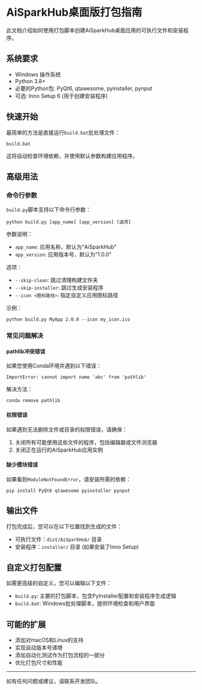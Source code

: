 # AiSparkHub桌面版打包指南

此文档介绍如何使用打包脚本创建AiSparkHub桌面应用的可执行文件和安装程序。

## 系统要求

- Windows 操作系统
- Python 3.8+
- 必要的Python包: PyQt6, qtawesome, pyinstaller, pynput
- 可选: Inno Setup 6 (用于创建安装程序)

## 快速开始

最简单的方法是直接运行`build.bat`批处理文件：

```
build.bat
```

这将自动检查环境依赖，并使用默认参数构建应用程序。

## 高级用法

### 命令行参数

`build.py`脚本支持以下命令行参数：

```
python build.py [app_name] [app_version] [选项]
```

参数说明：
- `app_name`: 应用名称，默认为"AiSparkHub"
- `app_version`: 应用版本号，默认为"1.0.0"

选项：
- `--skip-clean`: 跳过清理构建文件夹
- `--skip-installer`: 跳过生成安装程序
- `--icon <图标路径>`: 指定自定义应用图标路径

示例：
```
python build.py MyApp 2.0.0 --icon my_icon.ico
```

### 常见问题解决

#### pathlib冲突错误

如果您使用Conda环境并遇到以下错误：
```
ImportError: cannot import name 'abc' from 'pathlib'
```

解决方法：
```
conda remove pathlib
```

#### 权限错误

如果遇到无法删除文件或目录的权限错误，请确保：
1. 关闭所有可能使用这些文件的程序，包括编辑器或文件浏览器
2. 关闭正在运行的AiSparkHub应用实例

#### 缺少模块错误

如果看到`ModuleNotFoundError`，请安装所需的依赖：
```
pip install PyQt6 qtawesome pyinstaller pynput
```

## 输出文件

打包完成后，您可以在以下位置找到生成的文件：

- 可执行文件：`dist/AiSparkHub/` 目录
- 安装程序：`installer/` 目录 (如果安装了Inno Setup)

## 自定义打包配置

如需更高级的自定义，您可以编辑以下文件：

- `build.py`: 主要的打包脚本，包含PyInstaller配置和安装程序生成逻辑
- `build.bat`: Windows批处理脚本，提供环境检查和用户界面

## 可能的扩展

- 添加对macOS和Linux的支持
- 实现自动版本号递增
- 添加自动化测试作为打包流程的一部分
- 优化打包尺寸和性能

---

如有任何问题或建议，请联系开发团队。 